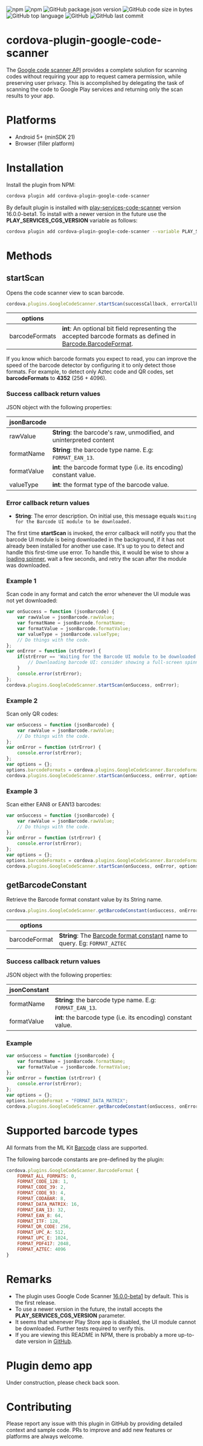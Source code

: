 ![npm](https://img.shields.io/npm/dt/cordova-plugin-google-code-scanner) ![npm](https://img.shields.io/npm/v/cordova-plugin-google-code-scanner) ![GitHub package.json version](https://img.shields.io/github/package-json/v/andreszs/cordova-plugin-google-code-scanner?color=FF6D00&label=master&logo=github) ![GitHub code size in bytes](https://img.shields.io/github/languages/code-size/andreszs/cordova-plugin-google-code-scanner) ![GitHub top language](https://img.shields.io/github/languages/top/andreszs/cordova-plugin-google-code-scanner) ![GitHub](https://img.shields.io/github/license/andreszs/cordova-plugin-google-code-scanner) ![GitHub last commit](https://img.shields.io/github/last-commit/andreszs/cordova-plugin-google-code-scanner)

# cordova-plugin-google-code-scanner

The [Google code scanner API](https://developers.google.com/ml-kit/code-scanner) provides a complete solution for scanning codes without requiring your app to request camera permission, while preserving user privacy. This is accomplished by delegating the task of scanning the code to Google Play services and returning only the scan results to your app.


# Platforms

- Android 5+ (minSDK 21)
- Browser (filler platform)

# Installation

Install the plugin from NPM:
```bash
cordova plugin add cordova-plugin-google-code-scanner
```

By default plugin is installed with [play-services-code-scanner](https://maven.google.com/web/index.html?q=play-services-code-scanner#com.google.android.gms:play-services-code-scanner "play-services-code-scanner") version 16.0.0-beta1. To install with a newer version in the future use the **PLAY_SERVICES_CGS_VERSION** variable as follows:

```bash
cordova plugin add cordova-plugin-google-code-scanner --variable PLAY_SERVICES_CGS_VERSION="16.0.0-beta1"
```

# Methods

## startScan

Opens the code scanner view to scan barcode.

```javascript
cordova.plugins.GoogleCodeScanner.startScan(successCallback, errorCallback, [options])
```

| **options** | |
| --- | --- |
| barcodeFormats | **int**: An optional bit field representing the accepted barcode formats as defined in [Barcode.BarcodeFormat](https://developers.google.com/android/reference/com/google/mlkit/vision/barcode/common/Barcode.BarcodeFormat). |

If you know which barcode formats you expect to read, you can improve the speed of the barcode detector by configuring it to only detect those formats. For example, to detect only Aztec code and QR codes, set **barcodeFormats** to **4352** (256 + 4096).

### Success callback return values

JSON object with the following properties:

| **jsonBarcode** | |
| --- | --- |
| rawValue | **String**:  the barcode's raw, unmodified, and uninterpreted content |
| formatName | **String**: the barcode type name. E.g: `FORMAT_EAN_13`. |
| formatValue | **int**:  the barcode format type (i.e. its encoding) constant value. |
| valueType | **int**: the format type of the barcode value. |


### Error callback return values

- **String**: The error description. On initial use, this message equals `Waiting for the Barcode UI module to be downloaded.`

The first time **startScan** is invoked, the error callback will notify you that the barcode UI module is being downloaded in the background, if it has not already been installed for another use case. It's up to you to detect and handle this first-time use error. To handle this, it would be wise to show a [loading spinner](https://github.com/greybax/cordova-plugin-native-spinner "loading spinner"), wait a few seconds, and retry the scan after the module was downloaded.

### Example 1

Scan code in any format and catch the error whenever the UI module was not yet downloaded:

```javascript
var onSuccess = function (jsonBarcode) {
	var rawValue = jsonBarcode.rawValue;
	var formatName = jsonBarcode.formatName;
	var formatValue = jsonBarcode.formatValue;
	var valueType = jsonBarcode.valueType;
	// Do things with the code.
};
var onError = function (strError) {
	if(strError == 'Waiting for the Barcode UI module to be downloaded.'){
		// Downloading barcode UI: consider showing a full-screen spinner, and auto-retry scan in a few seconds.
	}
	console.error(strError);
};
cordova.plugins.GoogleCodeScanner.startScan(onSuccess, onError);
```

### Example 2

Scan only QR codes:

```javascript
var onSuccess = function (jsonBarcode) {
	var rawValue = jsonBarcode.rawValue;
	// Do things with the code.
};
var onError = function (strError) {
	console.error(strError);
};
var options = {};
options.barcodeFormats = cordova.plugins.GoogleCodeScanner.BarcodeFormat.FORMAT_QR_CODE;
cordova.plugins.GoogleCodeScanner.startScan(onSuccess, onError, options);
```

### Example 3

Scan either EAN8 or EAN13 barcodes:

```javascript
var onSuccess = function (jsonBarcode) {
	var rawValue = jsonBarcode.rawValue;
	// Do things with the code.
};
var onError = function (strError) {
	console.error(strError);
};
var options = {};
options.barcodeFormats = cordova.plugins.GoogleCodeScanner.BarcodeFormat.FORMAT_EAN_8 + cordova.plugins.GoogleCodeScanner.BarcodeFormat.FORMAT_EAN_13 ;
cordova.plugins.GoogleCodeScanner.startScan(onSuccess, onError, options);
```

## getBarcodeConstant

Retrieve the Barcode format constant value by its String name.

```javascript
cordova.plugins.GoogleCodeScanner.getBarcodeConstant(onSuccess, onError, options);
```

| **options** | |
| --- | --- |
| barcodeFormat | **String**: The [Barcode format constant](https://developers.google.com/android/reference/com/google/mlkit/vision/barcode/common/Barcode#constants) name to query. Eg: `FORMAT_AZTEC` |

### Success callback return values

JSON object with the following properties:

| **jsonConstant** | |
| --- | --- |
| formatName | **String**: the barcode type name. E.g: `FORMAT_EAN_13`. |
| formatValue | **int**:  the barcode type (i.e. its encoding) constant value. |

### Example

```javascript
var onSuccess = function (jsonBarcode) {
	var formatName = jsonBarcode.formatName;
	var formatValue = jsonBarcode.formatValue;
};
var onError = function (strError) {
	console.error(strError);
};
var options = {};
options.barcodeFormat = "FORMAT_DATA_MATRIX";
cordova.plugins.GoogleCodeScanner.getBarcodeConstant(onSuccess, onError, options);
```
# Supported barcode types

All formats from the ML Kit [Barcode](https://developers.google.com/android/reference/com/google/mlkit/vision/barcode/common/Barcode "Barcode") class are supported.

The following barcode constants are pre-defined by the plugin:

```javascript
cordova.plugins.GoogleCodeScanner.BarcodeFormat {
	FORMAT_ALL_FORMATS: 0,
	FORMAT_CODE_128: 1,
	FORMAT_CODE_39: 2,
	FORMAT_CODE_93: 4,
	FORMAT_CODABAR: 8,
	FORMAT_DATA_MATRIX: 16,
	FORMAT_EAN_13: 32,
	FORMAT_EAN_8: 64,
	FORMAT_ITF: 128,
	FORMAT_QR_CODE: 256,
	FORMAT_UPC_A: 512,
	FORMAT_UPC_E: 1024,
	FORMAT_PDF417: 2048,
	FORMAT_AZTEC: 4096
}
```

# Remarks

- The plugin uses Google Code Scanner [16.0.0-beta1](https://maven.google.com/web/index.html?q=play-services-code-scanner#com.google.android.gms:play-services-code-scanner "16.0.0-beta1") by default. This is the first release.
- To use a newer version in the future, the install accepts the **PLAY_SERVICES_CGS_VERSION** parameter.
- It seems that whenever Play Store app is disabled, the UI module cannot be downloaded. Further tests required to verify this.
- If you are viewing this README in NPM, there is probably a more up-to-date version in [GitHub](https://github.com/andreszs/cordova-plugin-google-code-scanner "GitHub").

# Plugin demo app

Under construction, please check back soon.

# Contributing

Please report any issue with this plugin in GitHub by providing detailed context and sample code.
PRs to improve and add new features or platforms are always welcome.

